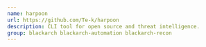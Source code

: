 ```yaml
---
name: harpoon
url: https://github.com/Te-k/harpoon
description: CLI tool for open source and threat intelligence.
group: blackarch blackarch-automation blackarch-recon
---
```

